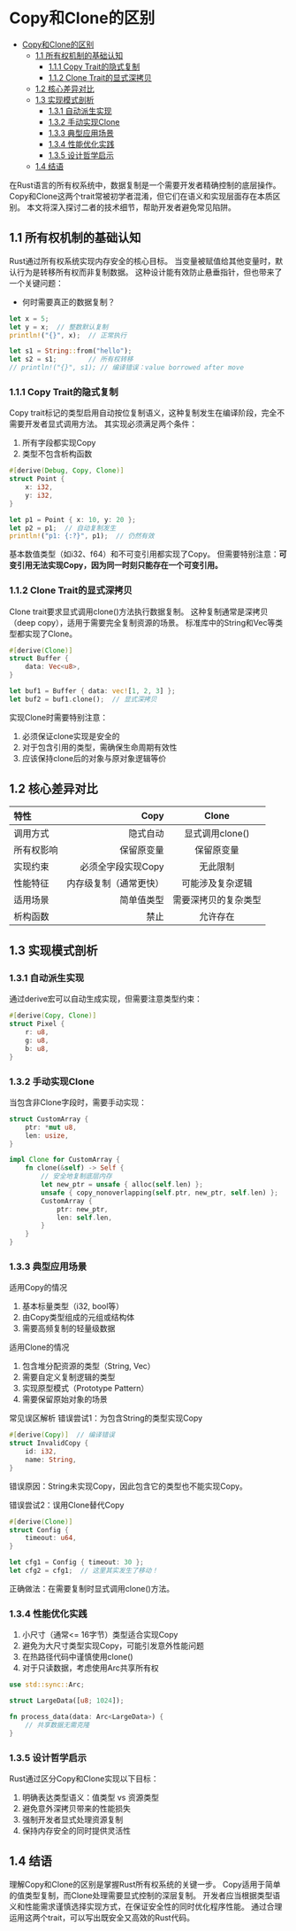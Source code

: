 # Copy和Clone的区别

<!-- TOC START -->
- [Copy和Clone的区别](#copy和clone的区别)
  - [1.1 所有权机制的基础认知](#11-所有权机制的基础认知)
    - [1.1.1 Copy Trait的隐式复制](#111-copy-trait的隐式复制)
    - [1.1.2 Clone Trait的显式深拷贝](#112-clone-trait的显式深拷贝)
  - [1.2 核心差异对比](#12-核心差异对比)
  - [1.3 实现模式剖析](#13-实现模式剖析)
    - [1.3.1 自动派生实现](#131-自动派生实现)
    - [1.3.2 手动实现Clone](#132-手动实现clone)
    - [1.3.3 典型应用场景](#133-典型应用场景)
    - [1.3.4 性能优化实践](#134-性能优化实践)
    - [1.3.5 设计哲学启示](#135-设计哲学启示)
  - [1.4 结语](#14-结语)
<!-- TOC END -->

在Rust语言的所有权系统中，数据复制是一个需要开发者精确控制的底层操作。
Copy和Clone这两个trait常被初学者混淆，但它们在语义和实现层面存在本质区别。
本文将深入探讨二者的技术细节，帮助开发者避免常见陷阱。

## 1.1 所有权机制的基础认知

Rust通过所有权系统实现内存安全的核心目标。
当变量被赋值给其他变量时，默认行为是转移所有权而非复制数据。
这种设计能有效防止悬垂指针，但也带来了一个关键问题：

- 何时需要真正的数据复制？

```rust
let x = 5;
let y = x;  // 整数默认复制
println!("{}", x);  // 正常执行

let s1 = String::from("hello");
let s2 = s1;        // 所有权转移
// println!("{}", s1); // 编译错误：value borrowed after move

```

### 1.1.1 Copy Trait的隐式复制

Copy trait标记的类型启用自动按位复制语义，这种复制发生在编译阶段，完全不需要开发者显式调用方法。
其实现必须满足两个条件：

1. 所有字段都实现Copy
2. 类型不包含析构函数

```rust
#[derive(Debug, Copy, Clone)]
struct Point {
    x: i32,
    y: i32,
}

let p1 = Point { x: 10, y: 20 };
let p2 = p1;  // 自动复制发生
println!("p1: {:?}", p1);  // 仍然有效

```

基本数值类型（如i32、f64）和不可变引用都实现了Copy。
但需要特别注意：**可变引用无法实现Copy，因为同一时刻只能存在一个可变引用。**

### 1.1.2 Clone Trait的显式深拷贝

Clone trait要求显式调用clone()方法执行数据复制。
这种复制通常是深拷贝（deep copy），适用于需要完全复制资源的场景。
标准库中的String和Vec等类型都实现了Clone。

```rust
#[derive(Clone)]
struct Buffer {
    data: Vec<u8>,
}

let buf1 = Buffer { data: vec![1, 2, 3] };
let buf2 = buf1.clone();  // 显式深拷贝

```

实现Clone时需要特别注意：

1. 必须保证clone实现是安全的
2. 对于包含引用的类型，需确保生命周期有效性
3. 应该保持clone后的对象与原对象逻辑等价

## 1.2 核心差异对比

| 特性 | Copy | Clone |
| :-----| ----: | :----: |
| 调用方式 | 隐式自动 | 显式调用clone() |
| 所有权影响 | 保留原变量 | 保留原变量 |
| 实现约束 | 必须全字段实现Copy | 无此限制 |
| 性能特征 | 内存级复制（通常更快） | 可能涉及复杂逻辑 |
| 适用场景 | 简单值类型 | 需要深拷贝的复杂类型 |
| 析构函数 | 禁止 | 允许存在 |

## 1.3 实现模式剖析

### 1.3.1 自动派生实现

通过derive宏可以自动生成实现，但需要注意类型约束：

```rust
#[derive(Copy, Clone)]
struct Pixel {
    r: u8,
    g: u8,
    b: u8,
}

```

### 1.3.2 手动实现Clone

当包含非Clone字段时，需要手动实现：

```rust
struct CustomArray {
    ptr: *mut u8,
    len: usize,
}

impl Clone for CustomArray {
    fn clone(&self) -> Self {
        // 安全地复制底层内存
        let new_ptr = unsafe { alloc(self.len) };
        unsafe { copy_nonoverlapping(self.ptr, new_ptr, self.len) };
        CustomArray {
            ptr: new_ptr,
            len: self.len,
        }
    }
}

```

### 1.3.3 典型应用场景

适用Copy的情况

1. 基本标量类型（i32, bool等）
2. 由Copy类型组成的元组或结构体
3. 需要高频复制的轻量级数据

适用Clone的情况

1. 包含堆分配资源的类型（String, Vec）
2. 需要自定义复制逻辑的类型
3. 实现原型模式（Prototype Pattern）
4. 需要保留原始对象的场景

常见误区解析
错误尝试1：为包含String的类型实现Copy

```rust
#[derive(Copy)]  // 编译错误
struct InvalidCopy {
    id: i32,
    name: String,
}

```

错误原因：String未实现Copy，因此包含它的类型也不能实现Copy。

错误尝试2：误用Clone替代Copy

```rust
#[derive(Clone)]
struct Config {
    timeout: u64,
}

let cfg1 = Config { timeout: 30 };
let cfg2 = cfg1;  // 这里其实发生了移动！

```

正确做法：在需要复制时显式调用clone()方法。

### 1.3.4 性能优化实践

1. 小尺寸（通常<= 16字节）类型适合实现Copy
2. 避免为大尺寸类型实现Copy，可能引发意外性能问题
3. 在热路径代码中谨慎使用clone()
4. 对于只读数据，考虑使用Arc共享所有权

```rust
use std::sync::Arc;

struct LargeData([u8; 1024]);

fn process_data(data: Arc<LargeData>) {
    // 共享数据无需克隆
}

```

### 1.3.5 设计哲学启示

Rust通过区分Copy和Clone实现以下目标：

1. 明确表达类型语义：值类型 vs 资源类型
2. 避免意外深拷贝带来的性能损失
3. 强制开发者显式处理资源复制
4. 保持内存安全的同时提供灵活性

## 1.4 结语

理解Copy和Clone的区别是掌握Rust所有权系统的关键一步。
Copy适用于简单的值类型复制，而Clone处理需要显式控制的深层复制。
开发者应当根据类型语义和性能需求谨慎选择实现方式，在保证安全性的同时优化程序性能。
通过合理运用这两个trait，可以写出既安全又高效的Rust代码。
